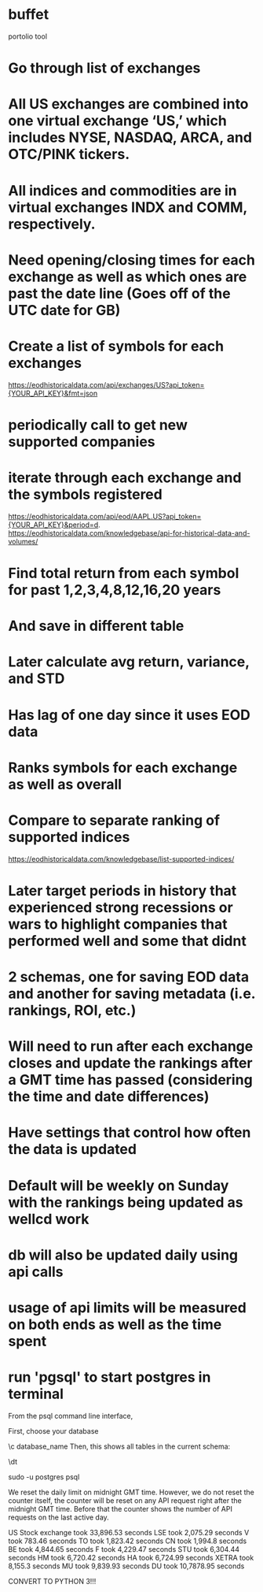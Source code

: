 # buffet
 portolio tool
# Go through list of exchanges
# All US exchanges are combined into one virtual exchange ‘US,’ which includes NYSE, NASDAQ, ARCA, and OTC/PINK tickers.
# All indices and commodities are in virtual exchanges INDX and COMM, respectively.
# Need opening/closing times for each exchange as well as which ones are past the date line (Goes off of the UTC date for GB)
# Create a list of symbols for each exchanges
https://eodhistoricaldata.com/api/exchanges/US?api_token={YOUR_API_KEY}&fmt=json
# periodically call to get new supported companies

# iterate through each exchange and the symbols registered
https://eodhistoricaldata.com/api/eod/AAPL.US?api_token={YOUR_API_KEY}&period=d.
https://eodhistoricaldata.com/knowledgebase/api-for-historical-data-and-volumes/

# Find total return from each symbol for past 1,2,3,4,8,12,16,20 years
# And save in different table
# Later calculate avg return, variance, and STD
# Has lag of one day since it uses EOD data
# Ranks symbols for each exchange as well as overall

# Compare to separate ranking of supported indices
https://eodhistoricaldata.com/knowledgebase/list-supported-indices/

# Later target periods in history that experienced strong recessions or wars to highlight companies that performed well and some that didnt

# 2 schemas, one for saving EOD data and another for saving metadata (i.e. rankings, ROI, etc.)

# Will need to run after each exchange closes and update the rankings after a GMT time has passed (considering the time and date differences)
# Have settings that control how often the data is updated
# Default will be weekly on Sunday with the rankings being updated as wellcd work
# db will also be updated daily using api calls
# usage of api limits will be measured on both ends as well as the time spent

# run 'pgsql' to start postgres in terminal

From the psql command line interface,

First, choose your database

\c database_name
Then, this shows all tables in the current schema:

\dt

sudo -u postgres psql

We reset the daily limit on midnight GMT time. However, we do not reset the counter itself,
the counter will be reset on any API request right after the midnight GMT time.
Before that the counter shows the number of API requests on the last active day.

US Stock exchange took 33,896.53 seconds
LSE took 2,075.29 seconds
V took 783.46 seconds
TO took 1,823.42 seconds
CN took 1,994.8 seconds
BE took 4,844.65 seconds
F took 4,229.47 seconds
STU took 6,304.44 seconds
HM took 6,720.42 seconds
HA took 6,724.99 seconds
XETRA took 8,155.3 seconds
MU took 9,839.93 seconds
DU took 10,7878.95 seconds



CONVERT TO PYTHON 3!!!